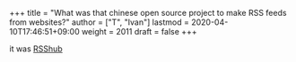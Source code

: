 +++
title = "What was that chinese open source project to make RSS feeds from websites?"
author = ["T", "Ivan"]
lastmod = 2020-04-10T17:46:51+09:00
weight = 2011
draft = false
+++

it was [RSShub](https://docs.rsshub.app/en/)
